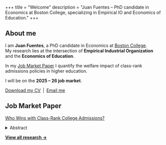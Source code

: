 +++
title = "Welcome"
description = "Juan Fuentes – PhD candidate in Economics at Boston College, specializing in Empirical IO and Economics of Education."
+++

## About me

I am **Juan Fuentes**, a PhD candidate in Economics at [Boston College](https://www.bc.edu/bc-web/schools/morrissey/departments/economics.html).  
My research lies at the intersection of **Empirical Industrial Organization** and the **Economics of Education**.

In my [Job Market Paper](files/jmp-juan-fuentes.pdf) I quantify the welfare impact of class-rank admissions policies in higher education.

I will be on the **2025 – 26 job market**.

[Download my CV](files/cv-juan-fuentes.pdf) | [Email me](mailto:fuentejc@bc.edu)

## Job Market Paper
[Who Wins with Class-Rank College Admissions?](files/jmp-juan-fuentes.pdf)

<details><summary>Abstract</summary>
Class-rank policies increase college admission chances for students who perform better than their peers within their high school. These policies aim to promote equity while avoiding the legal and political challenges of affirmative action. I study the effects of Chile’s Relative Ranking rule, introduced in 2013, which boosted admission scores for top students in each high school. I use administrative data on the universe of applicants from 2012 to 2014, leverage variation pre- and post-policy, and estimate a structural model of college choice with endogenous consideration sets and graduation outcomes. This framework allows me to capture how the policy changed admission scores and reshaped student application choices. On average, student welfare rose by 0.05 km measured as willingness to travel. This effect hides important heterogeneity. I find that the rule shifted 13% of applicants into more-preferred programs. Of these students, 90% were from public and voucher schools and 60% were women. Private school students and men were displaced to less preferred alternatives and showed lower graduation rates. Counterfactuals show that, compared to affirmative action, the class-rank rule delivers higher welfare for public school students and smaller reductions in graduation rates.
</details>


[**View all research →**](research/)
